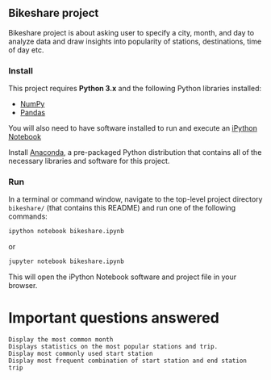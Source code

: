 ## Bikeshare project
Bikeshare project is about asking user to specify a city, month, and day to analyze data and draw insights into popularity of stations, destinations, time of day etc.

### Install

This project requires **Python 3.x** and the following Python libraries installed:

- [NumPy](http://www.numpy.org/)
- [Pandas](http://pandas.pydata.org)

You will also need to have software installed to run and execute an [iPython Notebook](http://ipython.org/notebook.html)

Install [Anaconda](https://www.continuum.io/downloads), a pre-packaged Python distribution that contains all of the necessary libraries and software for this project.

### Run

In a terminal or command window, navigate to the top-level project directory `bikeshare/` (that contains this README) and run one of the following commands:

```bash
ipython notebook bikeshare.ipynb
```  
or
```bash
jupyter notebook bikeshare.ipynb
```

This will open the iPython Notebook software and project file in your browser.

# Important questions answered
    Display the most common month
    Displays statistics on the most popular stations and trip.
    Display most commonly used start station
    Display most frequent combination of start station and end station trip
